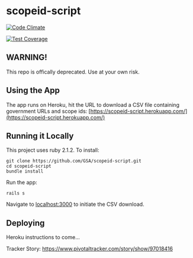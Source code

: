 # scopeid-script

[![Code Climate](https://codeclimate.com/github/GSA/scopeid-script/badges/gpa.svg)](https://codeclimate.com/github/GSA/scopeid-script)

[![Test Coverage](https://codeclimate.com/github/GSA/scopeid-script/badges/coverage.svg)](https://codeclimate.com/github/GSA/scopeid-script/coverage)

## WARNING!

This repo is offically deprecated. Use at your own risk.

## Using the App

The app runs on Heroku, hit the URL to download a CSV file containing government URLs and scope ids:  [https://scopeid-script.herokuapp.com/](https://scopeid-script.herokuapp.com/)

## Running it Locally

This project uses ruby 2.1.2.  To install:

    git clone https://github.com/GSA/scopeid-script.git
    cd scopeid-script
    bundle install

Run the app:

    rails s
    
Navigate to [localhost:3000](localhost:3000) to initiate the CSV download.

## Deploying 

Heroku instructions to come...

Tracker Story:
https://www.pivotaltracker.com/story/show/97018416
